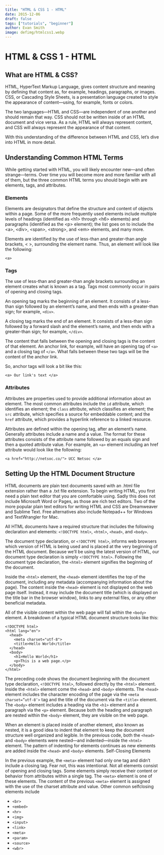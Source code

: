 ```yaml
---
title: "HTML & CSS 1 - HTML"
date: 2015-12-06
draft: false
tags: ["tutorials", "beginner"]
author: Evan Smith
image: defimg/htmlcss1.webp
---
```


# HTML & CSS 1 - HTML

## What are HTML & CSS?

HTML, HyperText Markup Language, gives content structure and meaning by defining that content as, for example, headings, paragraphs, or images. CSS, or Cascading Style Sheets, is a presentation language created to style the appearance of content—using, for example, fonts or colors.

The two languages—HTML and CSS—are independent of one another and should remain that way. CSS should not be written inside of an HTML document and vice versa. As a rule, HTML will always represent content, and CSS will always represent the appearance of that content.

With this understanding of the difference between HTML and CSS, let’s dive into HTML in more detail.

## Understanding Common HTML Terms

While getting started with HTML, you will likely encounter new—and often strange—terms. Over time you will become more and more familiar with all of them, but the three common HTML terms you should begin with are elements, tags, and attributes.

### Elements

Elements are designators that define the structure and content of objects within a page. Some of the more frequently used elements include multiple levels of headings \(identified as \<h1\> through \<h6\> elements\) and paragraphs \(identified as the \<p\> element\); the list goes on to include the \<a\>, \<div\>, \<span\>, \<strong\>, and \<em\> elements, and many more.

Elements are identified by the use of less-than and greater-than angle brackets, < >, surrounding the element name. Thus, an element will look like the following:

```
<a>
```

### Tags

The use of less-than and greater-than angle brackets surrounding an element creates what is known as a tag. Tags most commonly occur in pairs of opening and closing tags.

An opening tag marks the beginning of an element. It consists of a less-than sign followed by an element’s name, and then ends with a greater-than sign; for example, `<div>`.

A closing tag marks the end of an element. It consists of a less-than sign followed by a forward slash and the element’s name, and then ends with a greater-than sign; for example, `</div>`.

The content that falls between the opening and closing tags is the content of that element. An anchor link, for example, will have an opening tag of `<a>` and a closing tag of `</a>`. What falls between these two tags will be the content of the anchor link.

So, anchor tags will look a bit like this:

```
<a> Our link's text </a>
```

### Attributes

Attributes are properties used to provide additional information about an element. The most common attributes include the `id` attribute, which identifies an element; the `class` attribute, which classifies an element; the `src` attribute, which specifies a source for embeddable content; and the `href` attribute, which provides a hyperlink reference to a linked resource.

Attributes are defined within the opening tag, after an element’s name. Generally attributes include a name and a value. The format for these attributes consists of the attribute name followed by an equals sign and then a quoted attribute value. For example, an `<a>` element including an href attribute would look like the following:

```
<a href="http://netsoc.co/"> UCC Netsoc </a>
```

## Setting Up the HTML Document Structure

HTML documents are plain text documents saved with an .html file extension rather than a .txt file extension. To begin writing HTML, you first need a plain text editor that you are comfortable using. Sadly this does not include Microsoft Word or Pages, as those are rich text editors. Two of the more popular plain text editors for writing HTML and CSS are Dreamweaver and Sublime Text. Free alternatives also include Notepad++ for Windows and TextWrangler for Mac.

All HTML documents have a required structure that includes the following declaration and elements: `<!DOCTYPE html>`, `<html>`, `<head>`, and `<body>`.

The document type declaration, or `<!DOCTYPE html>`, informs web browsers which version of HTML is being used and is placed at the very beginning of the HTML document. Because we’ll be using the latest version of HTML, our document type declaration is simply `<!DOCTYPE html>`. Following the document type declaration, the `<html>` element signifies the beginning of the document.

Inside the `<html>` element, the `<head>` element identifies the top of the document, including any metadata \(accompanying information about the page\). The content inside the `<head>` element is not displayed on the web page itself. Instead, it may include the document title \(which is displayed on the title bar in the browser window\), links to any external files, or any other beneficial metadata.

All of the visible content within the web page will fall within the `<body>` element. A breakdown of a typical HTML document structure looks like this:

```
<!DOCTYPE html>
<html lang="en">
  <head>
    <meta charset="utf-8">
    <title>Hello World</title>
  </head>
  <body>
    <h1>Hello World</h1>
    <p>This is a web page.</p>
  </body>
</html>
```

The preceding code shows the document beginning with the document type declaration, `<!DOCTYPE html>`, followed directly by the `<html>` element. Inside the `<html>` element come the `<head>` and `<body>` elements. The `<head>` element includes the character encoding of the page via the `<meta charset=”utf-8″>` tag and the title of the document via the `<title>` element. The `<body>` element includes a heading via the `<h1>` element and a paragraph via the `<p>` element. Because both the heading and paragraph are nested within the `<body>` element, they are visible on the web page.

When an element is placed inside of another element, also known as nested, it is a good idea to indent that element to keep the document structure well organized and legible. In the previous code, both the `<head>` and `<body>` elements were nested—and indented—inside the `<html>` element. The pattern of indenting for elements continues as new elements are added inside the `<head>` and `<body>` elements.
Self-Closing Elements

In the previous example, the `<meta>` element had only one tag and didn’t include a closing tag. Fear not, this was intentional. Not all elements consist of opening and closing tags. Some elements simply receive their content or behavior from attributes within a single tag. The `<meta>` element is one of these elements. The content of the previous `<meta>` element is assigned with the use of the charset attribute and value. Other common selfclosing elements include

* `<br>`
* `<embed>`
* `<hr>`
* `<img>`
* `<input>`
* `<link>`
* `<meta>`
* `<param>`
* `<source>`
* `<wbr>`
